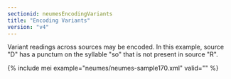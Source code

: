 ```yaml
---
sectionid: neumesEncodingVariants
title: "Encoding Variants"
version: "v4"
---
```


Variant readings across sources may be encoded. In this example, source "D" has a punctum on the syllable "so" that is not present in source "R".

{% include mei example="neumes/neumes-sample170.xml" valid="" %}
